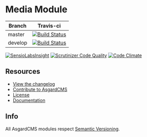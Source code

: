 # Media Module

| Branch | Travis-ci |
| ---------------- | --------------- |
| master  | [![Build Status](https://travis-ci.org/AsgardCms/Media.svg?branch=master)](https://travis-ci.org/AsgardCms/Media)  |
| develop  | [![Build Status](https://travis-ci.org/AsgardCms/Media.svg?branch=develop)](https://travis-ci.org/AsgardCms/Media)   |

[![SensioLabsInsight](https://insight.sensiolabs.com/projects/648270bf-8b9c-4994-b006-a948fef307b2/mini.png)](https://insight.sensiolabs.com/projects/648270bf-8b9c-4994-b006-a948fef307b2)
[![Scrutinizer Code Quality](https://scrutinizer-ci.com/g/AsgardCms/Media/badges/quality-score.png?b=master)](https://scrutinizer-ci.com/g/AsgardCms/Media/?branch=master)
[![Code Climate](https://codeclimate.com/github/AsgardCms/Media/badges/gpa.svg)](https://codeclimate.com/github/AsgardCms/Media)

## Resources

- [View the changelog](CHANGELOG.md)
- [Contribute to AsgardCMS](CONTRIBUTING.md)
- [License](LICENSE.md)
- [Documentation](http://asgardcms.com/docs/media-module/thumbnails)


## Info

All AsgardCMS modules respect [Semantic Versioning](http://semver.org/).
